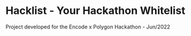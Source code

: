 # Hacklist - Your Hackathon Whitelist

Project developed for the Encode x Polygon Hackathon - Jun/2022